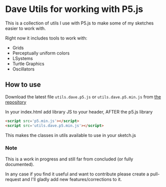 # Dave Utils for working with P5.js

This is a collection of utils I use with P5.js to make some of my sketches easier to work with.

Right now it includes tools to work with:

- Grids
- Perceptually uniform colors
- LSystems
- Turtle Graphics
- Oscillators

## How to use

Download the latest file `utils.dave.p5.js` or `utils.dave.p5.min.js` from [the repository](https://github.com/sixhat/utils.dave.p5.js/tree/master/lib)

In your index.html add library JS to your header, AFTER the p5.js library

```html
<script src='p5.min.js'></script>
<script src='utils.dave.p5.min.js'></script>
```

This makes the classes in utils available to use in your sketch.js

### Note

This is a work in progress and still far from concluded (or fully documented).

In any case if you find it useful and want to contribute please create a pull-request and I'll gladly add new features/corrections to it.
